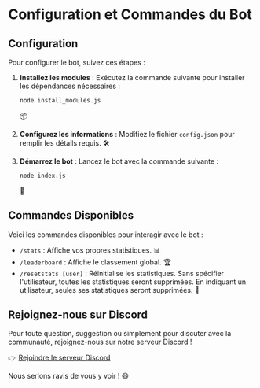 # Configuration et Commandes du Bot

## Configuration

Pour configurer le bot, suivez ces étapes :

1. **Installez les modules** : Exécutez la commande suivante pour installer les dépendances nécessaires :
    ```bash
    node install_modules.js
    ```
    📦

2. **Configurez les informations** : Modifiez le fichier `config.json`  pour remplir les détails requis. 
    🛠️

3. **Démarrez le bot** : Lancez le bot avec la commande suivante :
    ```bash
    node index.js
    ```
    🚀

## Commandes Disponibles

Voici les commandes disponibles pour interagir avec le bot :

- `/stats` : Affiche vos propres statistiques. 📊
- `/leaderboard` : Affiche le classement global. 🏆
- `/resetstats [user]` : Réinitialise les statistiques. Sans spécifier l'utilisateur, toutes les statistiques seront supprimées. En indiquant un utilisateur, seules ses statistiques seront supprimées. 🔄

## Rejoignez-nous sur Discord

Pour toute question, suggestion ou simplement pour discuter avec la communauté, rejoignez-nous sur notre serveur Discord !

👉 [Rejoindre le serveur Discord](https://discord.gg/zykD35HXmH)

Nous serions ravis de vous y voir ! 😄
